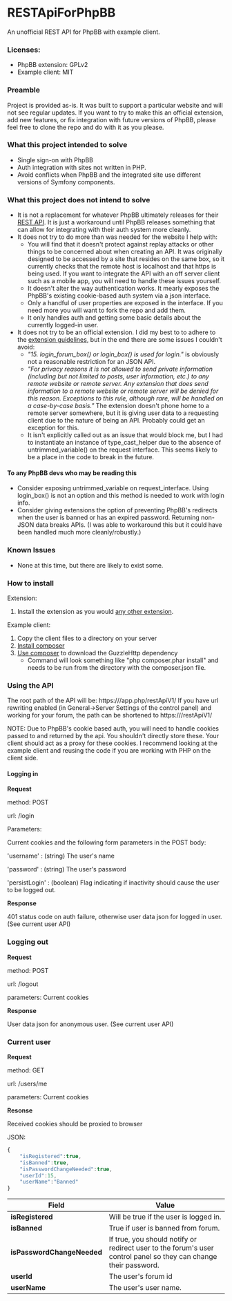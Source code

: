 # RESTApiForPhpBB
An unofficial REST API for PhpBB with example client.

### Licenses:
* PhpBB extension: GPLv2
* Example client: MIT

### Preamble
Project is provided as-is.  It was built to support a particular website and will not see regular updates.  If you want to try to make this an official extension, add new features, or fix integration with future versions of PhpBB, please feel free to clone the repo and do with it as you please.

### What this project intended to solve
* Single sign-on with PhpBB
* Auth integration with sites not written in PHP.
* Avoid conflicts when PhpBB and the integrated site use different versions of Symfony components.

### What this project does not intend to solve
* It is not a replacement for whatever PhpBB ultimately releases for their [REST API](https://wiki.phpbb.com/Proposed_REST_API).  It is just a workaround until PhpBB releases something that can allow for integrating with their auth system more cleanly.
* It does not try to do more than was needed for the website I help with:
  * You will find that it doesn't protect against replay attacks or other things to be concerned about when creating an API.  It was originally designed to be accessed by a site that resides on the same box, so it currently checks that the remote host is localhost and that https is being used.  If you want to integrate the API with an off server client such as a mobile app, you will need to handle these issues yourself.
  * It doesn't alter the way authentication works.  It mearly exposes the PhpBB's existing cookie-based auth system via a json interface.
  * Only a handful of user properties are exposed in the interface.  If you need more you will want to fork the repo and add them.
  * It only handles auth and getting some basic details about the currently logged-in user.
* It does not try to be an official extension. I did my best to to adhere to the [extension guidelines](https://www.phpbb.com/extensions/rules-and-policies/validation-policy/), but in the end there are some issues I couldn't avoid:
  * _"15. login_forum_box() or login_box() is used for login."_ is obviously not a reasonable restriction for an JSON API.
  * _"For privacy reasons it is not allowed to send private information (including but not limited to posts, user information, etc.) to any remote website or remote server. Any extension that does send information to a remote website or remote server will be denied for this reason. Exceptions to this rule, although rare, will be handled on a case-by-case basis."_ 
  The extension doesn't phone home to a remote server somewhere, but it is giving user data to a requesting client due to the nature of being an API.  Probably could get an exception for this.
  * It isn't explicitly called out as an issue that would block me, but I had to instantiate an instance of type_cast_helper due to the absence of untrimmed_variable() on the request interface.  This seems likely to be a place in the code to break in the future.

#### To any PhpBB devs who may be reading this
* Consider exposing untrimmed_variable on request_interface.  Using login_box() is not an option and this method is needed to work with login info.
* Consider giving extensions the option of preventing PhpBB's redirects when the user is banned or has an expired password.  Returning non-JSON data breaks APIs.  (I was able to workaround this but it could have been handled much more cleanly/robustly.)

### Known Issues
* None at this time, but there are likely to exist some.

### How to install
Extension:
1) Install the extension as you would [any other extension](https://www.phpbb.com/extensions/installing/).

Example client:
1) Copy the client files to a directory on your server
2) [Install composer](https://getcomposer.org/doc/00-intro.md#installation-linux-unix-osx)
3) [Use composer](https://getcomposer.org/doc/01-basic-usage.md#installing-dependencies) to download the GuzzleHttp dependency
    * Command will look something like "php composer.phar install" and needs to be run from the directory with the composer.json file.

### Using the API
The root path of the API will be:  https://<hostname><forum path>/app.php/restApiV1/  If you have url rewriting enabled (in General->Server Settings of the control panel) and working for your forum, the path can be shortened to https://<hostname><forum path>/restApiV1/

NOTE: Due to PhpBB's cookie based auth, you will need to handle cookies passed to and returned by the api.  You shouldn't directly store these.  Your client should act as a proxy for these cookies.  I recommend looking at the example client and reusing the code if you are working with PHP on the client side.

#### Logging in

**Request**

method: POST

url: <apiRoot>/login

Parameters:

Current cookies and the following form parameters in the POST body:

'username' : (string) The user's name

'password' : (string) The user's password

'persistLogin' : (boolean) Flag indicating if inactivity should cause the user to be logged out.


**Response**

401 status code on auth failure, otherwise user data json for logged in user. (See current user API)

### Logging out

**Request**

method: POST

url: <apiRoot>/logout

parameters: Current cookies


**Response**

User data json for anonymous user. (See current user API)

### Current user

**Request**

method: GET

url: <apiRoot>/users/me

parameters: Current cookies


**Resonse** 

Received cookies should be proxied to browser

JSON:
```javascript
{
    "isRegistered":true,
    "isBanned":true,
    "isPasswordChangeNeeded":true,
    "userId":15,
    "userName":"Banned"
}
```
Field | Value
------------ | -------------
**isRegistered** | Will be true if the user is logged in.
**isBanned** | True if user is banned from forum.
**isPasswordChangeNeeded** | If true, you should notify or redirect user to the forum's user control panel so they can change their password.
**userId** | The user's forum id
**userName** | The user's user name.
